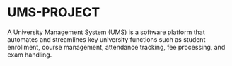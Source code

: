 # UMS-PROJECT
A University Management System (UMS) is a software platform that automates and streamlines key university functions such as student enrollment, course management, attendance tracking, fee processing, and exam handling.
